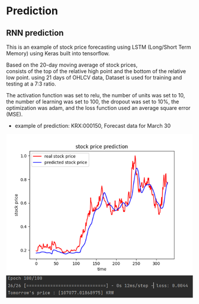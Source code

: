 # Prediction

## RNN prediction

This is an example of stock price forecasting using LSTM (Long/Short Term Memory) using Keras built into tensorflow.


Based on the 20-day moving average of stock prices,  
consists of the top of the relative high point and the bottom of the relative low point.
using 21 days of OHLCV data, Dataset is used for training and testing at a 7:3 ratio.

The activation function was set to relu, the number of units was set to 10, the number of learning was set to 100, the dropout was set to 10%, the optimization was adam, and the loss function used an average square error (MSE).

- example of prediction: KRX:000150, Forecast data for March 30

![img.png](img.png)
![img_1.png](img_1.png)
